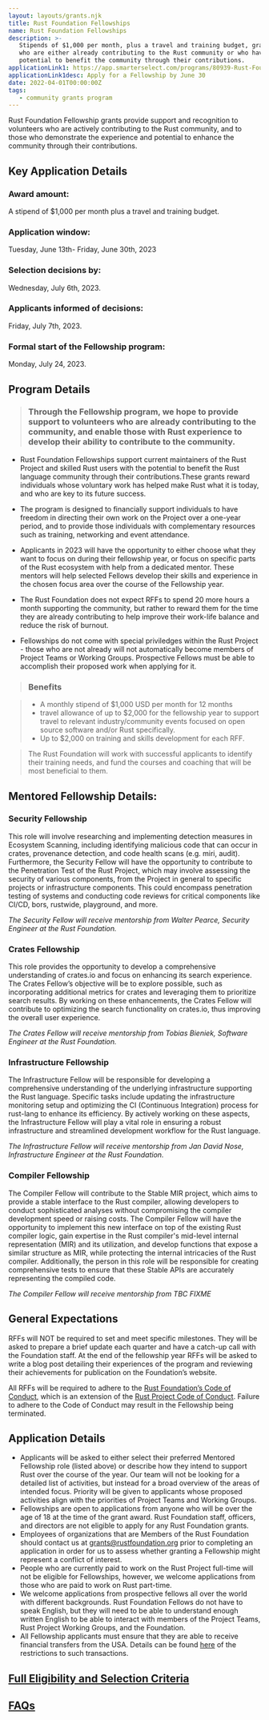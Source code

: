 ```yaml
---
layout: layouts/grants.njk
title: Rust Foundation Fellowships
name: Rust Foundation Fellowships
description: >-
   Stipends of $1,000 per month, plus a travel and training budget, granted to up to 12 individuals
   who are either already contributing to the Rust community or who have Rust experience and a high
   potential to benefit the community through their contributions.
applicationLink1: https://app.smarterselect.com/programs/80939-Rust-Foundation
applicationLink1desc: Apply for a Fellowship by June 30
date: 2022-04-01T00:00:00Z
tags:
   - community grants program
---
```


Rust Foundation Fellowship grants provide support and recognition to volunteers who are actively contributing to the Rust community, and to those who demonstrate the experience and potential to enhance the community through their contributions. 

## Key Application Details

### Award amount: 
A stipend of $1,000 per month plus a travel and training budget.

### Application window:
Tuesday, June 13th- Friday, June 30th, 2023

### Selection decisions by: 
Wednesday, July 6th, 2023.

### Applicants informed of decisions: 
Friday, July 7th, 2023.

### Formal start of the Fellowship program: 
Monday, July 24, 2023.

## Program Details

> ### Through the Fellowship program, we hope to provide support to volunteers who are already contributing to the community, and enable those with Rust experience to develop their ability to contribute to the community.

* Rust Foundation Fellowships support current maintainers of the Rust Project and skilled Rust users with the potential to benefit the Rust language community through their contributions.These grants reward individuals whose voluntary work has helped make Rust what it is today, and who are key to its future success.

* The program is designed to financially support individuals to have freedom in directing their own work on the Project over a one-year period, and to provide those individuals with complementary resources such as training, networking and event attendance. 

* Applicants in 2023 will have the opportunity to either choose what they want to focus on during their fellowship year, or focus on specific parts of the Rust ecosystem with help from a dedicated mentor. These mentors will help selected Fellows develop their skills and experience in the chosen focus area over the course of the Fellowship year.

* The Rust Foundation does not expect RFFs to spend 20 more hours a month supporting the community, but rather to reward them for the time they are already contributing to help improve their work-life balance and reduce the risk of burnout.

* Fellowships do not come with special priviledges within the Rust Project - those who are not already will not automatically become members of Project Teams or Working Groups. Prospective Fellows must be able to accomplish their proposed work when applying for it.


> ### Benefits

> * A monthly stipend of $1,000 USD per month for 12 months
> * travel allowance of up to $2,000 for the fellowship year to support travel to relevant industry/community events focused on open source software and/or Rust specifically.
> * Up to $2,000 on training and skills development for each RFF. 

> The Rust Foundation will work with successful applicants to identify their training needs, and fund the courses and coaching that will be most beneficial to them.



## Mentored Fellowship Details:

### Security Fellowship

This role will involve researching and implementing detection measures in Ecosystem Scanning, including identifying malicious code that can occur in crates, provenance detection, and code health scans (e.g. miri, audit).  Furthermore, the Security Fellow will have the opportunity to contribute to the Penetration Test of the Rust Project, which may involve assessing the security of various components, from the Project in general to specific projects or infrastructure components. This could encompass penetration testing of systems and conducting code reviews for critical components like CI/CD, bors, rustwide, playground, and more.

_The Security Fellow will receive mentorship from Walter Pearce, Security Engineer at the Rust Foundation._

### Crates Fellowship

This role provides the opportunity to develop a comprehensive understanding of crates.io and focus on enhancing its search experience. The Crates Fellow’s objective will be to explore possible, such as incorporating additional metrics for crates and leveraging them to prioritize search results. By working on these enhancements, the Crates Fellow will contribute to optimizing the search functionality on crates.io, thus improving the overall user experience.

_The Crates Fellow will receive mentorship from Tobias Bieniek, Software Engineer at the Rust Foundation._

### Infrastructure Fellowship

The Infrastructure Fellow will be responsible for developing a comprehensive understanding of the underlying infrastructure supporting the Rust language. Specific tasks include updating the infrastructure monitoring setup and optimizing the CI (Continuous Integration) process for rust-lang to enhance its efficiency. By actively working on these aspects, the Infrastructure Fellow will play a vital role in ensuring a robust infrastructure and streamlined development workflow for the Rust language.

_The Infrastructure Fellow will receive mentorship from Jan David Nose, Infrastructure Engineer at the Rust Foundation._

### Compiler Fellowship

The Compiler Fellow will contribute to the Stable MIR project, which aims to provide a stable interface to the Rust compiler, allowing developers to conduct sophisticated analyses without compromising the compiler development speed or raising costs. The Compiler Fellow will have the opportunity to implement this new interface on top of the existing Rust compiler logic, gain expertise in the Rust compiler's mid-level internal representation (MIR) and its utilization, and develop functions that expose a similar structure as MIR, while protecting the internal intricacies of the Rust compiler. Additionally, the person in this role will be responsible for creating comprehensive tests to ensure that these Stable APIs are accurately representing the compiled code.

_The Compiler Fellow will receive mentorship from TBC FIXME_

## General Expectations

RFFs will NOT be required to set and meet specific milestones. They will be asked to prepare a brief update each quarter and have a catch-up call with the Foundation staff. At the end of the fellowship year RFFs will be asked to write a blog post detailing their experiences of the program and reviewing their achievements for publication on the Foundation’s website.

All RFFs will be required to adhere to the [Rust Foundation’s Code of Conduct](https://foundation.rust-lang.org/policies/code-of-conduct/), which is an extension of the [Rust Project Code of Conduct](https://www.rust-lang.org/policies/code-of-conduct). Failure to adhere to the Code of Conduct may result in the Fellowship being terminated.

## Application Details 

* Applicants will be asked to either select their preferred Mentored Fellowship role (listed above) or describe how they intend to support Rust over the course of the year. Our team will not be looking for a detailed list of activities, but instead for a broad overview of the areas of intended focus. Priority will be given to applicants whose proposed activities align with the priorities of Project Teams and Working Groups.
* Fellowships are open to applications from anyone who will be over the age of 18 at the time of the grant award. Rust Foundation staff, officers, and directors are not eligible to apply for any Rust Foundation grants. 
* Employees of organizations that are Members of the Rust Foundation should contact us at grants@rustfoundation.org prior to completing an application in order for us to assess whether granting a Fellowship might represent a conflict of interest. 
* People who are currently paid to work on the Rust Project full-time will not be eligible for Fellowships, however, we welcome applications from those who are paid to work on Rust part-time.
* We welcome applications from prospective fellows all over the world with different backgrounds. Rust Foundation Fellows do not have to speak English, but they will need to be able to understand enough written English to be able to interact with members of the Project Teams, Rust Project Working Groups, and the Foundation.
* All Fellowship applicants must ensure that they are able to receive financial transfers from the USA. Details can be found [here](https://home.treasury.gov/policy-issues/financial-sanctions/sanctions-programs-and-country-information) of the restrictions to such transactions.

## [Full Eligibility and Selection Criteria](/grants-eligibility-and-selection/#fellowships)

## [FAQs](/grants-faqs/#fellowship)